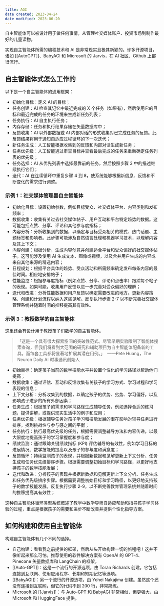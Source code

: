 ```yaml
---
title: AGI
date created: 2023-04-24
date modified: 2023-06-20
---
```


自主智能体可以被设计用于做任何事情，从管理社交媒体账户、投资市场到制作最好的儿童读物。

实现自主智能体所需的编程技术和 AI 是非常现实且极其新颖的。许多开源项目，诸如 [[AutoGPT]]、BabyAGI 和 Microsoft 的 Jarvis，在 AI 社区、Github 上都很流行。

## 自主智能体式怎么工作的

以下是一个自主智能体的通用框架：

- 初始化目标：定义 AI 的目标；
- 任务创建：AI 检查其记忆中最近完成的 X 个任务（如果有），然后使用它的目标和最近完成的任务的环境来生成新任务列表；
- 任务执行：AI 自主执行任务；
- 内存存储：任务和执行结果存储在矢量数据库中；
- 反馈收集：AI 以外部数据或 AI 内部对话的形式收集对已完成任务的反馈。此反馈结果将用于通知自适应过程循环的下一次迭代；
- 新任务生成：人工智能根据收集到的反馈和内部对话生成新任务；
- 任务优先级：人工智能通过审查目标并查看最后完成的任务来重新确定任务列表的优先级；
- 任务选择：AI 从优先列表中选择最靠前的任务，然后按照步骤 3 中的描述继续执行它们；
- 迭代：AI 在连续循环中重复步骤 4 到 8，使系统能够根据新信息、反馈和不断变化的需求进行调整。

### 示例 1：**社交媒体管理器自主智能体**

- 初始化目标：设置初始参数，例如目标受众、社交媒体平台、内容类别和发布频率；
- 数据收集：收集有关过去社交媒体帖子、用户互动和平台特定趋势的数据。这可能包括点赞、分享、评论和其他参与度指标；
- 内容分析：分析收集到的数据，以确定与目标受众相关的模式、热门话题、主题标签和影响者。此步骤可能涉及自然语言处理和机器学习技术，以理解内容及其上下文；
- 内容创建：根据分析，生成内容创意并创建适合平台和受众偏好的社交媒体帖子。这可能涉及使用 AI 生成文本、图像或视频，以及合并用户生成的内容或来自其他来源的精选内容；
- 日程规划：根据平台具体的趋势、受众活动和所需频率确定发布每条内容的最佳时间。相应地安排帖子；
- 性能监控：根据参与度指标（例如点赞、分享、评论和点击率）跟踪每个帖子的表现。如果可能，收集用户反馈以进一步完善对受众偏好的理解；
- 迭代和改进：分析性能数据和用户反馈以确定需要改进的地方。更新内容策略、创建和计划流程以纳入这些见解。反复执行步骤 2-7 以不断完善社交媒体管理系统并随着时间的推移提高其有效性。

### **示例 3：教授数学的自主智能体**

这里还会有设计用于教授孩子们数学的自主智能体。

> 「这是一个具有很大探索空间的突破性范式。尽管早期实验限制了智能体搜索查询，但我们将看到大范围的研究和辅助项目为自主智能体配备新的工具。而每套工具都将显著地扩展其潜在用例。」  ——Pete Huang，The Neuron Daily AI 时事通讯创始人

- 初始目标：确定孩子当前的数学技能水平并设置个性化的学习路径以帮助他们提高；
- 数据收集：通过评估、互动和反馈收集有关孩子的学习方式、学习过程和学习表现的信息；
- 上下文分析：分析收集到的数据，以确定孩子的优势、劣势、学习偏好，以及影响孩子进步的所有外部因素；
- 任务生成：根据孩子的需求和学习路径生成辅导任务，例如选择合适的练习题，提供讲解，或提供现实生活中的例子和应用；
- 任务优先级：根据辅导任务对孩子学习和技能发展的潜在影响对辅导任务进行排序，找到挑战性与参与感之间的平衡；
- 任务执行：执行最高优先级的任务，根据需要调整辅导方法和内容传递，以最大限度地提高孩子的学习掌握度和参与度；
- 绩效监测：通过跟踪关键绩效指标 (KPI) 评估辅导的有效性，例如学习目标的进展情况、数学技能的提高以及孩子的参与度和满意度；
- 反馈循环：持续监测孩子的表现，并根据新数据和见解更新上下文分析、任务生成和任务优先级排序步骤。根据需要调整初始目标和学习路径，以更好地支持孩子的数学技能发展；
- 迭代和改进：分析孩子的表现并根据新数据和见解更新上下文分析、任务生成和任务优先级排序步骤。根据需要调整初始目标和学习路径，以更好地支持孩子的数学技能发展。反复执行步骤 2-9，以不断完善教育管理系统并随着时间的推移提高其有效性；

这种自主智能体循环类型系统概述了教学中数学导师自适应帮助和指导孩子学习体验的过程，重点是根据孩子的需要和进步不断改善并提供个性化指导方案。

## **如何构建和使用自主智能体**

构建自主智能体有几个不同的选择。

- 自己构建：看看我之前提供的框架，然后从头开始构建一切的旅程吧！这并不像听起来那么可怕。推荐使用的软件解决方案有 OpenAI 的 GPT-4、Pinecone 矢量数据库和 LangChain 的框架。
- [[Auto-GPT]]：这是一个流行的开源选项，由 Toran Richards 创建。它包括连接到互联网、使用应用程序、长期和短期记忆等选项。
- [[BabyAGI]]：另一个流行的开源选项，由 Yohei Nakajima 创建。虽然这个还没有连接到互联网，但它的代码不到 200 行，非常简练。
- Microsoft 的 [[Jarvis]]：与 Auto-GPT 和 BabyAGI 非常相似，但更强大，由 Microsoft 和 HuggingFace 提供。
